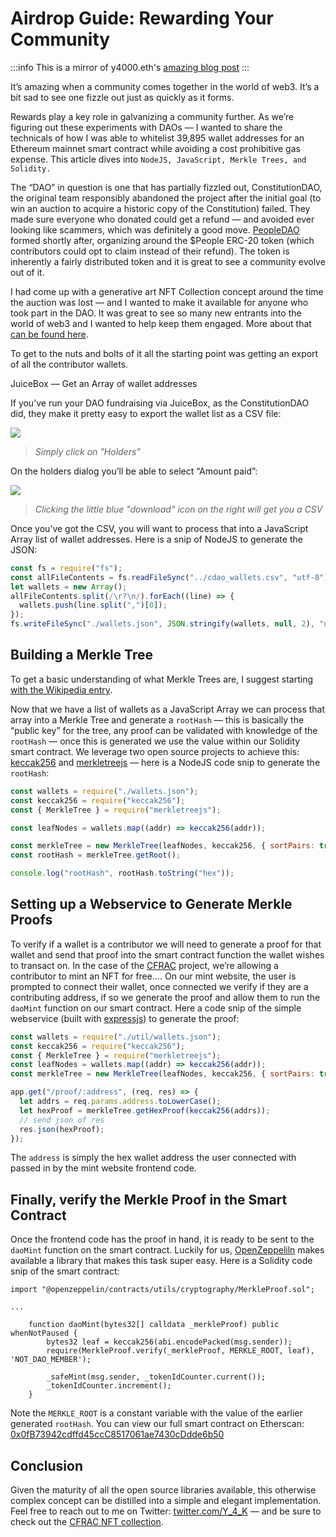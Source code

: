 # Airdrop Guide: Rewarding Your Community

:::info
This is a mirror of y4000.eth's [amazing blog post](https://mirror.xyz/y4000.eth/DwtMwn_rOOqTyTvvshlRLy9jNiKa__hag9zQgAQtSHw)
:::

It’s amazing when a community comes together in the world of web3. It’s a bit sad to see one fizzle out just as quickly as it forms.

Rewards play a key role in galvanizing a community further. As we’re figuring out these experiments with DAOs — I wanted to share the technicals of how I was able to whitelist 39,895 wallet addresses for an Ethereum mainnet smart contract while avoiding a cost prohibitive gas expense. This article dives into `NodeJS, JavaScript, Merkle Trees, and Solidity.`

The “DAO” in question is one that has partially fizzled out, ConstitutionDAO, the original team responsibly abandoned the project after the initial goal (to win an auction to acquire a historic copy of the Constitution) failed. They made sure everyone who donated could get a refund — and avoided ever looking like scammers, which was definitely a good move. [PeopleDAO](https://www.people-dao.com/) formed shortly after, organizing around the $People ERC-20 token (which contributors could opt to claim instead of their refund). The token is inherently a fairly distributed token and it is great to see a community evolve out of it.

I had come up with a generative art NFT Collection concept around the time the auction was lost — and I wanted to make it available for anyone who took part in the DAO. It was great to see so many new entrants into the world of web3 and I wanted to help keep them engaged. More about that [can be found here](https://constitution.y4000.xyz/).

To get to the nuts and bolts of it all the starting point was getting an export of all the contributor wallets.

JuiceBox — Get an Array of wallet addresses

If you’ve run your DAO fundraising via JuiceBox, as the ConstitutionDAO did, they make it pretty easy to export the wallet list as a CSV file:

![](/img/rewarding-your-community/erc20.png)

> _Simply click on "Holders"_

On the holders dialog you’ll be able to select “Amount paid”:

![](/img/rewarding-your-community/holders.png)

> _Clicking the little blue "download" icon on the right will get you a CSV_

Once you’ve got the CSV, you will want to process that into a JavaScript Array list of wallet addresses. Here is a snip of NodeJS to generate the JSON:

```js
const fs = require("fs");
const allFileContents = fs.readFileSync("../cdao_wallets.csv", "utf-8");
let wallets = new Array();
allFileContents.split(/\r?\n/).forEach((line) => {
  wallets.push(line.split(",")[0]);
});
fs.writeFileSync("./wallets.json", JSON.stringify(wallets, null, 2), "utf-8");
```

## Building a Merkle Tree

To get a basic understanding of what Merkle Trees are, I suggest starting [with the Wikipedia entry](https://en.wikipedia.org/wiki/Merkle_tree).

Now that we have a list of wallets as a JavaScript Array we can process that array into a Merkle Tree and generate a `rootHash` — this is basically the “public key” for the tree, any proof can be validated with knowledge of the `rootHash` — once this is generated we use the value within our Solidity smart contract. We leverage two open source projects to achieve this: [keccak256](https://www.npmjs.com/package/keccak256) and [merkletreejs](https://www.npmjs.com/package/merkletreejs) — here is a NodeJS code snip to generate the `rootHash`:

```js
const wallets = require("./wallets.json");
const keccak256 = require("keccak256");
const { MerkleTree } = require("merkletreejs");

const leafNodes = wallets.map((addr) => keccak256(addr));

const merkleTree = new MerkleTree(leafNodes, keccak256, { sortPairs: true });
const rootHash = merkleTree.getRoot();

console.log("rootHash", rootHash.toString("hex"));
```

## Setting up a Webservice to Generate Merkle Proofs

To verify if a wallet is a contributor we will need to generate a proof for that wallet and send that proof into the smart contract function the wallet wishes to transact on. In the case of the [CFRAC](https://constitution.y4000.xyz/) project, we’re allowing a contributor to mint an NFT for free…. On our mint website, the user is prompted to connect their wallet, once connected we verify if they are a contributing address, if so we generate the proof and allow them to run the `daoMint` function on our smart contract. Here a code snip of the simple webservice (built with [expressjs](https://www.npmjs.com/package/express)) to generate the proof:

```js
const wallets = require("./util/wallets.json");
const keccak256 = require("keccak256");
const { MerkleTree } = require("merkletreejs");
const leafNodes = wallets.map((addr) => keccak256(addr));
const merkleTree = new MerkleTree(leafNodes, keccak256, { sortPairs: true });

app.get("/proof/:address", (req, res) => {
  let addrs = req.params.address.toLowerCase();
  let hexProof = merkleTree.getHexProof(keccak256(addrs));
  // send json of res
  res.json(hexProof);
});
```

The `address` is simply the hex wallet address the user connected with passed in by the mint website frontend code.

## Finally, verify the Merkle Proof in the Smart Contract

Once the frontend code has the proof in hand, it is ready to be sent to the `daoMint` function on the smart contract. Luckily for us, [OpenZeppeliln](https://openzeppelin.com/) makes available a library that makes this task super easy. Here is a Solidity code snip of the smart contract:

```solidity
import "@openzeppelin/contracts/utils/cryptography/MerkleProof.sol";

...

    function daoMint(bytes32[] calldata _merkleProof) public whenNotPaused {
        bytes32 leaf = keccak256(abi.encodePacked(msg.sender));
        require(MerkleProof.verify(_merkleProof, MERKLE_ROOT, leaf), 'NOT_DAO_MEMBER');

        _safeMint(msg.sender, _tokenIdCounter.current());
        _tokenIdCounter.increment();
    }
```

Note the `MERKLE_ROOT` is a constant variable with the value of the earlier generated `rootHash`. You can view our full smart contract on Etherscan: [0x0fB73942cdffd45ccC8517061ae7430cDdde6b50](https://etherscan.io/address/0x0fB73942cdffd45ccC8517061ae7430cDdde6b50#code)

## Conclusion

Given the maturity of all the open source libraries available, this otherwise complex concept can be distilled into a simple and elegant implementation. Feel free to reach out to me on Twitter: [twitter.com/Y_4_K](https://twitter.com/Y_4_K) — and be sure to check out the [CFRAC NFT collection](https://constitution.y4000.xyz/).
